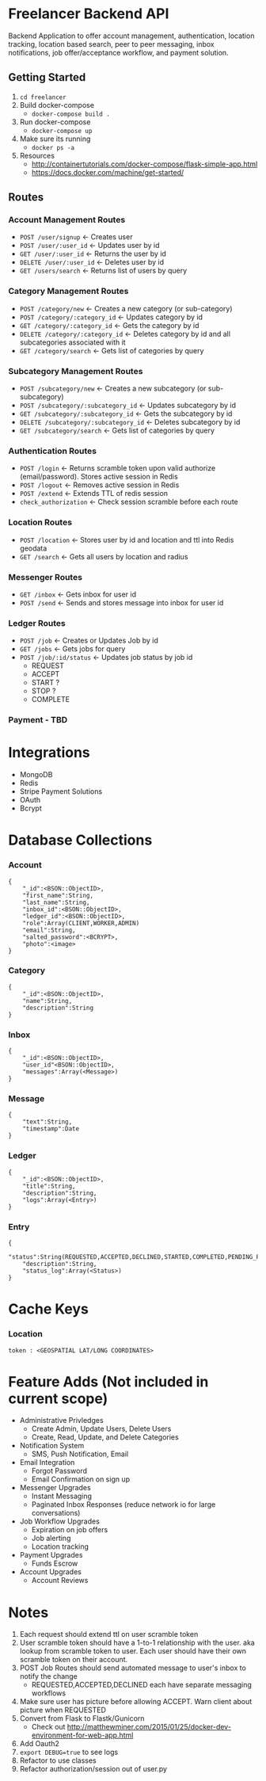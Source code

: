 # Freelancer Backend API
Backend Application to offer account management, authentication, location tracking, location based search, peer to peer messaging, inbox notifications, job offer/acceptance workflow, and payment solution.

## Getting Started 
1.  `cd freelancer`
2.  Build docker-compose
	- `docker-compose build .`
3.  Run docker-compose
	- `docker-compose up`
4.  Make sure its running
	- `docker ps -a`
5.  Resources
	- http://containertutorials.com/docker-compose/flask-simple-app.html
	- https://docs.docker.com/machine/get-started/


## Routes
### Account Management Routes
- `POST /user/signup`  <- Creates user
- `POST /user/:user_id`    <- Updates user by id
- `GET /user/:user_id`     <- Returns the user by id
- `DELETE /user/:user_id`  <- Deletes user by id
- `GET /users/search`    <- Returns list of users by query

### Category Management Routes
- `POST /category/new`  <- Creates a new category (or sub-category)
- `POST /category/:category_id`    <- Updates category by id
- `GET /category/:category_id`     <- Gets the category by id
- `DELETE /category/:category_id`  <- Deletes category by id and all subcategories associated with it
- `GET /category/search`    <- Gets list of categories by query

### Subcategory Management Routes
- `POST /subcategory/new`  <- Creates a new subcategory (or sub-subcategory)
- `POST /subcategory/:subcategory_id`    <- Updates subcategory by id
- `GET /subcategory/:subcategory_id`     <- Gets the subcategory by id
- `DELETE /subcategory/:subcategory_id`  <- Deletes subcategory by id
- `GET /subcategory/search`    <- Gets list of categories by query

### Authentication Routes
- `POST /login`    <- Returns scramble token upon valid authorize (email/password).  Stores active session in Redis
- `POST /logout`   <- Removes active session in Redis
- `POST /extend`   <- Extends TTL of redis session
- `check_authorization` <- Check session scramble before each route

### Location Routes
- `POST /location`  <- Stores user by id and location and ttl into Redis geodata 
- `GET /search`   <- Gets all users by location and radius 

### Messenger Routes
- `GET /inbox`   <- Gets inbox for user id
- `POST /send`  <- Sends and stores message into inbox for user id

### Ledger Routes
- `POST /job`   <- Creates or Updates Job by id
- `GET /jobs`   <- Gets jobs for query
- `POST /job/:id/status` <- Updates job status by job id
	- REQUEST
	- ACCEPT
	- START ? 
	- STOP ? 
	- COMPLETE	

### Payment - TBD

# Integrations
- MongoDB
- Redis
- Stripe Payment Solutions
- OAuth
- Bcrypt

# Database Collections
### Account
```
{
	"_id":<BSON::ObjectID>,
	"first_name":String,
	"last_name":String,
	"inbox_id":<BSON::ObjectID>,
	"ledger_id":<BSON::ObjectID>,
	"role":Array(CLIENT,WORKER,ADMIN)
	"email":String,
	"salted_password":<BCRYPT>,
	"photo":<image>
}
```
### Category
```
{
	"_id":<BSON::ObjectID>,
	"name":String,
	"description":String
}
```
### Inbox
```
{
	"_id":<BSON::ObjectID>,
	"user_id"<BSON::ObjectID>,
	"messages":Array(<Message>)
}
```
### Message
```
{
	"text":String,
	"timestamp":Date
}
```
### Ledger
```
{
	"_id":<BSON::ObjectID>,
	"title":String,
	"description":String,
	"logs":Array(<Entry>)
}
```
### Entry
```
{
	"status":String(REQUESTED,ACCEPTED,DECLINED,STARTED,COMPLETED,PENDING_PAYMENT,PAID),
	"description":String,
	"status_log":Array(<Status>)
}
```



# Cache Keys
### Location
`token : <GEOSPATIAL LAT/LONG COORDINATES>`

# Feature Adds (Not included in current scope)
- Administrative Privledges
	- Create Admin, Update Users, Delete Users
	- Create, Read, Update, and Delete Categories
- Notification System
	- SMS, Push Notification, Email
- Email Integration
	- Forgot Password
	- Email Confirmation on sign up
- Messenger Upgrades
	- Instant Messaging
	- Paginated Inbox Responses (reduce network io for large conversations) 
- Job Workflow Upgrades
	- Expiration on job offers
	- Job alerting
	- Location tracking
- Payment Upgrades
	- Funds Escrow
- Account Upgrades
	- Account Reviews


# Notes
1.  Each request should extend ttl on user scramble token
2.  User scramble token should have a 1-to-1 relationship with the user.  aka lookup from scramble token to user.  Each user should have their own scramble token on their account.
3.  POST Job Routes should send automated message to user's inbox to notify the change
	- REQUESTED,ACCEPTED,DECLINED each have separate messaging workflows
4.  Make sure user has picture before allowing ACCEPT.  Warn client about picture when REQUESTED
5.  Convert from Flask to Flastk/Gunicorn 
	- Check out http://matthewminer.com/2015/01/25/docker-dev-environment-for-web-app.html
6.  Add Oauth2
7.  `export DEBUG=true` to see logs
8.  Refactor to use classes
9.  Refactor authorization/session out of user.py




